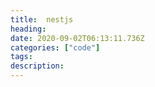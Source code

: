 ```yaml
---
title:  nestjs
heading:
date: 2020-09-02T06:13:11.736Z
categories: ["code"]
tags: 
description: 
---
```


